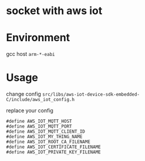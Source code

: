 # socket with aws iot

Environment
===
gcc host ``` arm-*-eabi ```

Usage
===
change config
```src/libs/aws-iot-device-sdk-embedded-C/include/aws_iot_config.h```

replace your config
```
#define AWS_IOT_MQTT_HOST
#define AWS_IOT_MQTT_PORT
#define AWS_IOT_MQTT_CLIENT_ID
#define AWS_IOT_MY_THING_NAME
#define AWS_IOT_ROOT_CA_FILENAME
#define AWS_IOT_CERTIFICATE_FILENAME
#define AWS_IOT_PRIVATE_KEY_FILENAME
```

